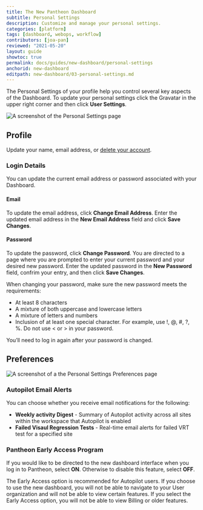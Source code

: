 ```yaml
---
title: The New Pantheon Dashboard
subtitle: Personal Settings
description: Customize and manage your personal settings.
categories: [platform]
tags: [dashboard, webops, workflow]
contributors: [joa-pan]
reviewed: "2021-05-20"
layout: guide
showtoc: true
permalink: docs/guides/new-dashboard/personal-settings
anchorid: new-dashboard
editpath: new-dashboard/03-personal-settings.md
---
```




The Personal Settings of your profile help you control several key aspects of the Dashboard. To update your personal settings click the Gravatar in the upper right corner and then click **User Settings**.

![A screenshot of the Personal Settings page](../../../images/dashboard/new-dashboard/personal-settings-profile.png)

## Profile

Update your name, email address, or [delete your account](/delete-account).  

### Login Details
You can update the current email address or password associated with your Dashboard. 

#### Email
To update the email address, click **Change Email Address**. Enter the updated email address in the **New Email Address** field and click **Save Changes**.

#### Password
To update the password, click **Change Password**. You are directed to a page where you are prompted to enter your current password and your desired new password. Enter the updated password in the **New Password** field, confrim your entry, and then click **Save Changes**.

When changing your password, make sure the new password meets the requirements:

* At least 8 characters
* A mixture of both uppercase and lowercase letters
* A mixture of letters and numbers
* Inclusion of at least one special character. For example, use !, @, #, ?, %. Do not use < or > in your password.

You’ll need to log in again after your password is changed.

## Preferences

![A screenshot of a the Personal Settings Preferences page](../../../images/dashboard/new-dashboard/personal-settings-preferences.png)

### Autopilot Email Alerts
You can choose whether you receive email notifications for the following:
* **Weekly activity Digest** - Summary of Autopilot activity across all sites within the workspace that Autopilot is enabled
* **Failed Visaul Regression Tests** - Real-time email alerts for failed VRT test for a specified site  

### Pantheon Early Access Program

If you would like to be directed to the new dashboard interface when you log in to Pantheon, select **ON**. Otherwise to disable this feature, select **OFF**. 

The Early Access option is recommended for Autopilot users. If you choose to use the new dashboard, you will not be able to navigate to your User organization and will not be able to view certain features. If you select the Early Access option, you will not be able to view Billing or older features.



